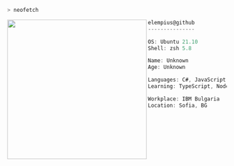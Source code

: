 ```zsh
> neofetch
```

<img align="left"  src="https://i.imgur.com/UVrrVJJ.jpg" width="320"/>

```csharp
elempius@github
---------------

OS: Ubuntu 21.10
Shell: zsh 5.8

Name: Unknown
Age: Unknown

Languages: C#, JavaScript, Python, Lua, HTML, CSS
Learning: TypeScript, NodeJS, React

Workplace: IBM Bulgaria
Location: Sofia, BG
```
